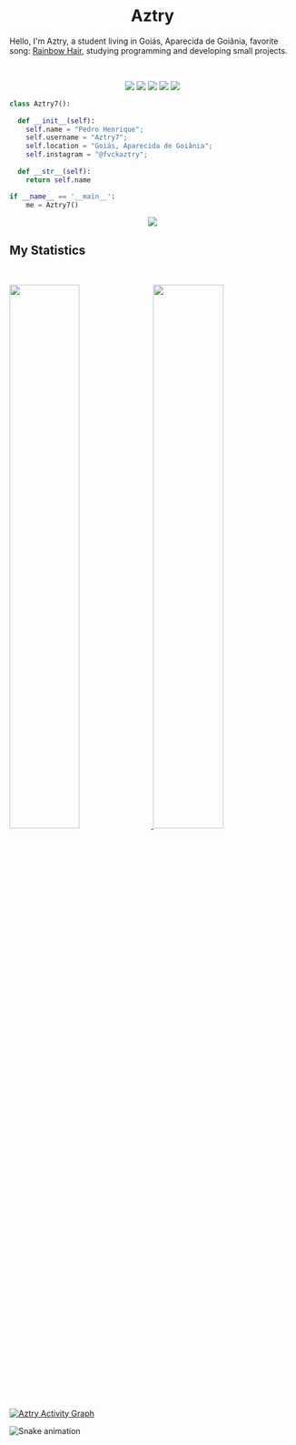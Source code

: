 <h1 align="center">
  <b>Aztry</b>
</h1>

Hello, I'm Aztry, a student living in Goiás, Aparecida de Goiânia, favorite song:
<a href="https://www.youtube.com/watch?v=_WfBQBbaDZ4">Rainbow Hair</a>, 
studying programming and developing small projects.

<br>

<p>
<div align="center">
  <img src="https://img.shields.io/badge/-HTML-c58545?style=for-the-badge&logo=html5&logoColor=c58545&labelColor=282828">
  <img src="https://img.shields.io/badge/-CSS-d1a01f?style=for-the-badge&logo=css3&logoColor=d1a01f&labelColor=282828">
  <img src="https://img.shields.io/badge/-JavaScript-98b982?style=for-the-badge&logo=javascript&logoColor=98b982&labelColor=282828">
  <img src="https://img.shields.io/badge/-Python-98b982?style=for-the-badge&logo=python&logoColor=98b982&labelColor=282828">
  <img src="https://img.shields.io/badge/-Java-98b982?style=for-the-badge&logo=java&logoColor=98b982&labelColor=282828">
</div>
</p>

```python
class Aztry7():
    
  def __init__(self):
    self.name = "Pedro Henrique";
    self.username = "Aztry7";
    self.location = "Goiás, Aparecida de Goiânia";
    self.instagram = "@fvckaztry";
  
  def __str__(self):
    return self.name

if __name__ == '__main__':
    me = Aztry7()
```

<div align="center">
  <a href="https://open.spotify.com/user/31vzxqncbvslztn4rv7hev6yy7qa">
    <img src="https://readme-spotify-tingz.vercel.app/api/now-playing">
  </a>
</div>

<!--
<div align="center">
  <a href="https://open.spotify.com/user/31vzxqncbvslztn4rv7hev6yy7qa">
    <img src="https://spotify-readme-theta-virid.vercel.app/api?scan=true&theme=dark" width="240px">
  </a>
</div>
-->

## My Statistics

<br/>
<p align="left">
  <a href="https://www.instagram.com/fvckaztry/">
  <img width="49.5%" src="https://github-readme-stats.vercel.app/api?username=Aztry7&show_icons=true&theme=gruvbox&hide_border=true" />
    <img width="49.5%" src="https://github-readme-streak-stats.herokuapp.com/?user=Aztry7&theme=gruvbox&hide_border=true" />
  </a>
</p>
<br>

[![Aztry Activity Graph](https://activity-graph.herokuapp.com/graph?username=Aztry7&custom_title=Aztry%20Contribution%20Graph&theme=gruvbox&bg_color=282828&hide_border=true&line=d1a01f&point=c58545)](https://www.instagram.com/fvckaztry/)

  ![Snake animation](https://github.com/Aztry7/Aztry7/blob/output/github-contribution-grid-snake.svg)



